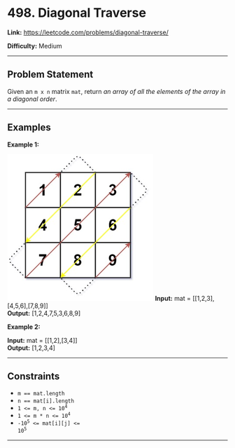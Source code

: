# 498. Diagonal Traverse

**Link:** https://leetcode.com/problems/diagonal-traverse/

**Difficulty:** Medium

---

## Problem Statement

Given an `m x n` matrix `mat`, return _an array of all the elements of the array in a diagonal order_.

---

## Examples

**Example 1:**

![alt text](diag1-grid.jpg)
**Input:** mat = [[1,2,3],[4,5,6],[7,8,9]] \
**Output:** [1,2,4,7,5,3,6,8,9]

**Example 2:**

**Input:** mat = [[1,2],[3,4]] \
**Output:** [1,2,3,4]

---

## Constraints

- `m == mat.length`
- `n == mat[i].length`
- <code>1 <= m, n <= 10<sup>4</sup></code>
- <code>1 <= m * n <= 10<sup>4</sup></code>
- <code>-10<sup>5</sup> <= mat[i][j] <= 10<sup>5</sup></code>

---
